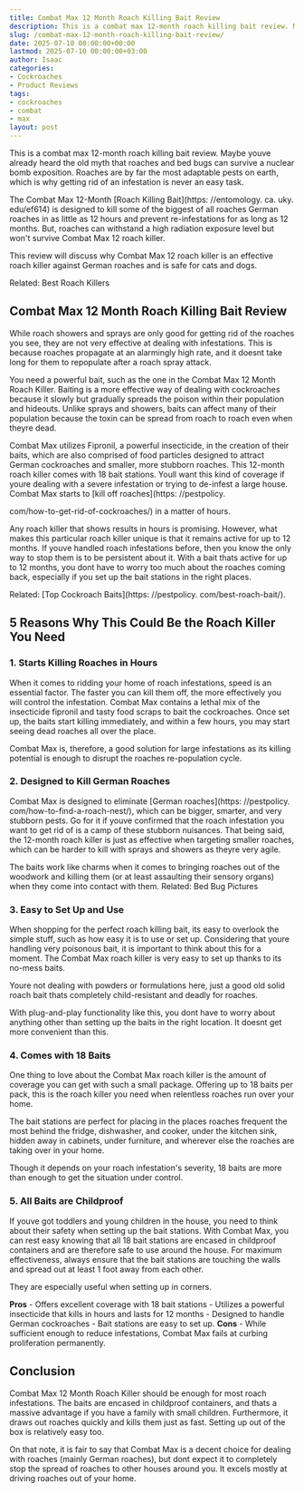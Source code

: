 ```yaml
---
title: Combat Max 12 Month Roach Killing Bait Review
description: This is a combat max 12-month roach killing bait review. Maybe youve already heard the old myth that roaches and bed bugs can survive a nuclear bomb exposition.
slug: /combat-max-12-month-roach-killing-bait-review/
date: 2025-07-10 00:00:00+00:00
lastmod: 2025-07-10 00:00:00+03:00
author: Isaac
categories:
- Cockroaches
- Product Reviews
tags:
- cockroaches
- combat
- max
layout: post
---
```


This is a combat max 12-month roach killing bait review. Maybe youve already heard the old myth that roaches and bed bugs can survive a nuclear bomb exposition. Roaches are by far the most adaptable pests on earth, which is why getting rid of an infestation is never an easy task.

The Combat Max 12-Month [Roach Killing Bait](https: //entomology. ca. uky. edu/ef614) is designed to kill some of the biggest of all roaches German roaches in as little as 12 hours and prevent re-infestations for as long as 12 months. But, roaches can withstand a high radiation exposure level but won't survive Combat Max 12 roach killer.

This review will discuss why Combat Max 12 roach killer is an effective roach killer against German roaches and is safe for cats and dogs.

Related: Best Roach Killers

##  Combat Max 12 Month Roach Killing Bait Review

While roach showers and sprays are only good for getting rid of the roaches you see, they are not very effective at dealing with infestations. This is because roaches propagate at an alarmingly high rate, and it doesnt take long for them to repopulate after a roach spray attack.

You need a powerful bait, such as the one in the Combat Max 12 Month Roach Killer. Baiting is a more effective way of dealing with cockroaches because it slowly but gradually spreads the poison within their population and hideouts. Unlike sprays and showers, baits can affect many of their population because the toxin can be spread from roach to roach even when theyre dead.

Combat Max utilizes Fipronil, a powerful insecticide, in the creation of their baits, which are also comprised of food particles designed to attract German cockroaches and smaller, more stubborn roaches. This 12-month roach killer comes with 18 bait stations. Youll want this kind of coverage if youre dealing with a severe infestation or trying to de-infest a large house. Combat Max starts to [kill off roaches](https: //pestpolicy.

com/how-to-get-rid-of-cockroaches/) in a matter of hours.

Any roach killer that shows results in hours is promising. However, what makes this particular roach killer unique is that it remains active for up to 12 months. If youve handled roach infestations before, then you know the only way to stop them is to be persistent about it. With a bait thats active for up to 12 months, you dont have to worry too much about the roaches coming back, especially if you set up the bait stations in the right places.

Related: [Top Cockroach Baits](https: //pestpolicy. com/best-roach-bait/).

##  5 Reasons Why This Could Be the Roach Killer You Need

###  1. Starts Killing Roaches in Hours

When it comes to ridding your home of roach infestations, speed is an essential factor. The faster you can kill them off, the more effectively you will control the infestation. Combat Max contains a lethal mix of the insecticide fipronil and tasty food scraps to bait the cockroaches. Once set up, the baits start killing immediately, and within a few hours, you may start seeing dead roaches all over the place.

Combat Max is, therefore, a good solution for large infestations as its killing potential is enough to disrupt the roaches re-population cycle.

###  2. Designed to Kill German Roaches

Combat Max is designed to eliminate [German roaches](https: //pestpolicy. com/how-to-find-a-roach-nest/), which can be bigger, smarter, and very stubborn pests. Go for it if youve confirmed that the roach infestation you want to get rid of is a camp of these stubborn nuisances. That being said, the 12-month roach killer is just as effective when targeting smaller roaches, which can be harder to kill with sprays and showers as theyre very agile.

The baits work like charms when it comes to bringing roaches out of the woodwork and killing them (or at least assaulting their sensory organs) when they come into contact with them. Related: Bed Bug Pictures

###  3. Easy to Set Up and Use

When shopping for the perfect roach killing bait, its easy to overlook the simple stuff, such as how easy it is to use or set up. Considering that youre handling very poisonous bait, it is important to think about this for a moment. The Combat Max roach killer is very easy to set up thanks to its no-mess baits.

Youre not dealing with powders or formulations here, just a good old solid roach bait thats completely child-resistant and deadly for roaches.

With plug-and-play functionality like this, you dont have to worry about anything other than setting up the baits in the right location. It doesnt get more convenient than this.

###  4. Comes with 18 Baits

One thing to love about the Combat Max roach killer is the amount of coverage you can get with such a small package. Offering up to 18 baits per pack, this is the roach killer you need when relentless roaches run over your home.

The bait stations are perfect for placing in the places roaches frequent the most behind the fridge, dishwasher, and cooker, under the kitchen sink, hidden away in cabinets, under furniture, and wherever else the roaches are taking over in your home.

Though it depends on your roach infestation's severity, 18 baits are more than enough to get the situation under control.

###  5. All Baits are Childproof

If youve got toddlers and young children in the house, you need to think about their safety when setting up the bait stations. With Combat Max, you can rest easy knowing that all 18 bait stations are encased in childproof containers and are therefore safe to use around the house. For maximum effectiveness, always ensure that the bait stations are touching the walls and spread out at least 1 foot away from each other.

They are especially useful when setting up in corners.

**Pros** - Offers excellent coverage with 18 bait stations - Utilizes a powerful insecticide that kills in hours and lasts for 12 months - Designed to handle German cockroaches - Bait stations are easy to set up. **Cons** - While sufficient enough to reduce infestations, Combat Max fails at curbing proliferation permanently.

##  Conclusion

Combat Max 12 Month Roach Killer should be enough for most roach infestations. The baits are encased in childproof containers, and thats a massive advantage if you have a family with small children. Furthermore, it draws out roaches quickly and kills them just as fast. Setting up out of the box is relatively easy too.

On that note, it is fair to say that Combat Max is a decent choice for dealing with roaches (mainly German roaches), but dont expect it to completely stop the spread of roaches to other houses around you. It excels mostly at driving roaches out of your home.
